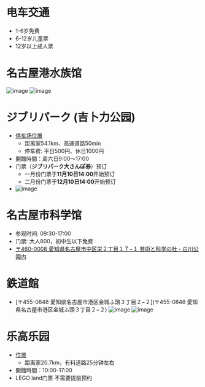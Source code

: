 # 电车交通
- 1-6岁免费
- 6-12岁儿童票
- 12岁以上成人票

# 名古屋港水族馆
![image](https://github.com/user-attachments/assets/efc36ba1-846b-4a06-a30c-f5421fa4fbc1)
![image](https://github.com/user-attachments/assets/e395ef52-6dad-44c4-a789-ee88fec32e66)

# ジブリパーク (吉卜力公园)
- [停车场位置](https://maps.app.goo.gl/AmzWBoDAFSM5QP598)
  - 距离家54.1km、高速道路50min
  - 停车费: 平日500円、休日1000円
- 開館時間：周六日9:00～17:00
- 门票（**ジブリパーク大さんぽ券**）预订
  - 一月份门票于**11月10日14:00**开始预订
  - 二月份门票于**12月10日14:00**开始预订
- ![image](https://github.com/user-attachments/assets/27a3a593-a5e1-4fc7-b49b-f7a8fe8382d5)


# 名古屋市科学馆
- 参观时间: 09:30-17:00
- 门票: 大人800，初中生以下免费
- [〒460-0008 愛知県名古屋市中区栄２丁目１７−１ 芸術と科学の杜・白川公園内](https://maps.app.goo.gl/2rqFzJnL2yNwcvXm9)

# 鉄道館
- [〒455-0848 愛知県名古屋市港区金城ふ頭３丁目２−２](〒455-0848 愛知県名古屋市港区金城ふ頭３丁目２−２)
![image](https://github.com/user-attachments/assets/c8d57c2d-9196-4f90-a935-252210d6cda7)
![image](https://github.com/user-attachments/assets/7412075c-0c8f-46c3-808d-7cef0724f009)




# 乐高乐园
- [位置](https://maps.app.goo.gl/4wB22q6sTJD7oBQ96)
  - 距离家20.7km，有料道路25分钟左右
- 開館時間：10:00-17:00
- LEGO land门票 不需要提前预约
